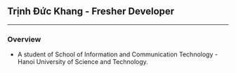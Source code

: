 ## Trịnh Đức Khang - Fresher Developer
---

### **Overview**
- A student of School of Information and Communication Technology - Hanoi University of Science and Technology.
